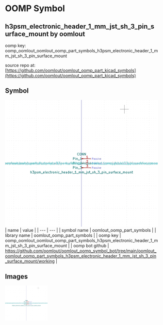 # OOMP Symbol  
## h3psm_electronic_header_1_mm_jst_sh_3_pin_surface_mount  by oomlout  
  
oomp key: oomp_oomlout_oomlout_oomp_part_symbols_h3psm_electronic_header_1_mm_jst_sh_3_pin_surface_mount  
  
source repo at: [https://github.com/oomlout/oomlout_oomp_part_kicad_symbols](https://github.com/oomlout/oomlout_oomp_part_kicad_symbols)  
## Symbol  
  
[![working.png](working_600.png)](working.png)  
| name | value | 
| --- | --- | 
| symbol name | oomlout_oomp_part_symbols | 
| library name | oomlout_oomp_part_symbols | 
| oomp key | oomp_oomlout_oomlout_oomp_part_symbols_h3psm_electronic_header_1_mm_jst_sh_3_pin_surface_mount | 
| oomp bot github | https://github.com/oomlout/oomlout_oomp_symbol_bot/tree/main/oomlout_oomlout_oomp_part_symbols_h3psm_electronic_header_1_mm_jst_sh_3_pin_surface_mount/working | 
## Images  
  
[![working.png](working_140.png)](working.png)  
